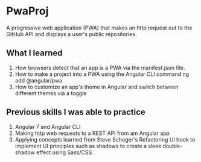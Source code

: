 # PwaProj
A progressive web application (PWA) that makes an http request out to the GitHub API and displays a user's public repositories.

## What I learned
1. How browsers detect that an app is a PWA via the manifest.json file.
2. How to make a project into a PWA using the Angular CLI command ng add @angular/pwa
3. How to customize an app's theme in Angular and switch between different themes via a toggle
 
## Previous skills I was able to practice
1. Angular 7 and Angular CLI
2. Making http web requests to a REST API from am Angular app
3. Applying concepts learned from Steve Schoger's Refactoring UI book to implement UI principles such as shadows to create a sleek double-shadow effect using Sass/CSS. 
